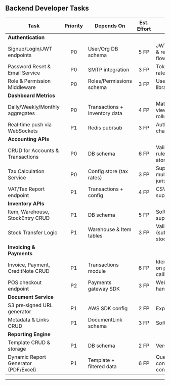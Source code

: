 ## Backend Developer Tasks

| Task                                            | Priority | Depends On                     | Est. Effort | Notes                                      |
|-------------------------------------------------|:--------:|--------------------------------|:-----------:|--------------------------------------------|
| **Authentication**                              |          |                                |             |                                            |
| Signup/Login/JWT endpoints                      | P0       | User/Org DB schema             | 5 FP        | JWT access & refresh flows                 |
| Password Reset & Email Service                  | P0       | SMTP integration               | 3 FP        | Token expiry, rate‑limit                   |
| Role & Permission Middleware                    | P0       | Roles/Permissions schema       | 3 FP        | Use RBAC library                           |
| **Dashboard Metrics**                           |          |                                |             |                                            |
| Daily/Weekly/Monthly aggregates                 | P0       | Transactions + Inventory data  | 4 FP        | Materialized views or rollups              |
| Real‑time push via WebSockets                   | P1       | Redis pub/sub                  | 3 FP        | Authenticated channels                     |
| **Accounting APIs**                             |          |                                |             |                                            |
| CRUD for Accounts & Transactions                | P0       | DB schema                      | 6 FP        | Validation rules, atomicity                |
| Tax Calculation Service                         | P0       | Config store (tax rates)       | 3 FP        | Support multiple jurisdictions             |
| VAT/Tax Report endpoint                         | P1       | Transactions + config          | 4 FP        | CSV/PDF support                            |
| **Inventory APIs**                              |          |                                |             |                                            |
| Item, Warehouse, StockEntry CRUD                | P1       | DB schema                      | 5 FP        | Soft‑delete support                        |
| Stock Transfer Logic                            | P1       | Warehouse & Item tables        | 3 FP        | Validation (sufficient stock)              |
| **Invoicing & Payments**                        |          |                                |             |                                            |
| Invoice, Payment, CreditNote CRUD               | P1       | Transactions module            | 6 FP        | Idempotency on payment callbacks           |
| POS checkout endpoint                           | P2       | Payments gateway SDK           | 3 FP        | Webhook handling                           |
| **Document Service**                            |          |                                |             |                                            |
| S3 pre‑signed URL generator                     | P1       | AWS SDK config                 | 2 FP        | Expiry & ACL                               |
| Metadata & Links CRUD                           | P1       | DocumentLink schema            | 3 FP        | Soft deletes                               |
| **Reporting Engine**                            |          |                                |             |                                            |
| Template CRUD & storage                         | P1       | DB schema                      | 2 FP        | Versioning                                 |
| Dynamic Report Generator (PDF/Excel)            | P1       | Template + filtered data       | 6 FP        | Queue jobs, concurrency control            |

---
